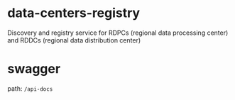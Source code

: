 # data-centers-registry

Discovery and registry service for RDPCs (regional data processing center) and RDDCs (regional data distribution center)

# swagger

path: `/api-docs`
